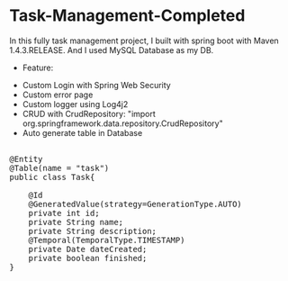# Task-Management-Completed
In this fully task management project, I built with spring boot with Maven <version>1.4.3.RELEASE</version>.
And I used MySQL Database as my DB.
* Feature:
- Custom Login with Spring Web Security
- Custom error page
- Custom logger using Log4j2
- CRUD with CrudRepository: "import org.springframework.data.repository.CrudRepository"
- Auto generate table in Database 
<pre>

@Entity
@Table(name = "task")
public class Task{

	@Id
	@GeneratedValue(strategy=GenerationType.AUTO)
	private int id;
	private String name;
	private String description;
	@Temporal(TemporalType.TIMESTAMP)
	private Date dateCreated;
	private boolean finished;
}
</pre>
